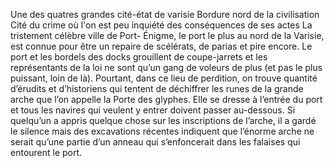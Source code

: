 Une des quatres grandes cité-état de varisie
Bordure nord de la civilisation
Cité du crime où l'on est peu inquiété des conséquences de ses actes
La tristement célèbre ville de Port- Énigme, le port le plus au nord de la Varisie, est connue pour être un repaire de scélérats, de parias et pire encore. Le port et les bordels des docks grouillent de coupe-jarrets et les représentants de la loi ne sont qu’un gang de voleurs de plus (et pas le plus puissant, loin de là). Pourtant, dans ce lieu de perdition, on trouve quantité d’érudits et d’historiens qui tentent de déchiffrer les runes de la grande arche que l’on appelle la Porte des glyphes. Elle se dresse à l’entrée du port et tous les navires qui veulent y entrer doivent passer au-dessous. Si quelqu’un a appris quelque chose sur les inscriptions de l’arche, il a gardé le silence mais des excavations récentes indiquent que l’énorme arche ne serait qu’une partie d’un anneau qui s’enfoncerait dans les falaises qui entourent le port.